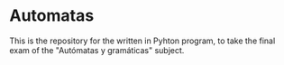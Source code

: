 # Automatas
This is the repository for the written in Pyhton program, to take the final exam of the "Autómatas y gramáticas" subject.
